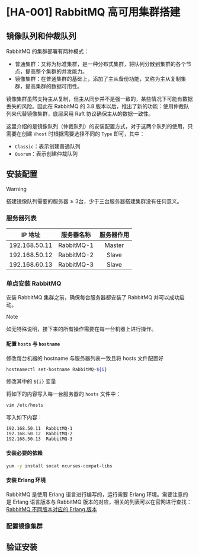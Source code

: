 # [HA-001] RabbitMQ 高可用集群搭建

## 镜像队列和仲裁队列

RabbitMQ 的集群部署有两种模式：

- 普通集群：又称为标准集群，是一种分布式集群，将队列分散到集群的各个节点，提高整个集群的并发能力。
- 镜像集群：在普通集群的基础上，添加了主从备份功能，又称为主从复制集群，提高集群的数据可用性。

镜像集群虽然支持主从复制，但主从同步并不是强一致的，某些情况下可能有数据丢失的风险。因此在 RabbitMQ 的 3.8 版本以后，推出了新的功能：使用仲裁队列来代替镜像集群，底层采用 Raft 协议确保主从的数据一致性。

这里介绍的是镜像队列（仲裁队列）的安装配置方式，对于这两个队列的使用，只需要在创建 `Vhost` 时根据需要选择不同的 `Type` 即可，其中：

- `Classic`：表示创建普通队列
- `Quorum`：表示创建仲裁队列

## 安装配置

> [!WARNING]
>
> $\text{搭建镜像队列需要的服务器} \geq  3 \text{台，少于三台服务器搭建集群没有任何意义。}$

### 服务器列表

|    IP 地址     |  服务器名称  | 服务器作用 |
| :-----------: | :--------: | :-------: |
| 192.168.50.11 | RabbitMQ-1 |  Master   |
| 192.168.50.12 | RabbitMQ-2 |   Slave   |
| 192.168.60.13 | RabbitMQ-3 |   Slave   |

### 单点安装 RabbitMQ

安装 RabbitMQ 集群之前，确保每台服务器都安装了 RabbitMQ 并可以成功启动。

> [!NOTE]
>
> 如无特殊说明，接下来的所有操作需要在每一台机器上进行操作。

#### 配置 `hosts` 与 `hostname`

修改每台机器的 hostname 与服务器列表一致且将 hosts 文件配置好

```bash
hostnamectl set-hostname RabbitMQ-${i}
```

修改其中的 `${i}` 变量

将如下的内容写入每一台服务器的 `hosts` 文件中：

```bash
vim /etc/hosts
```

写入如下内容：

```text
192.168.50.11  RabbitMQ-1
192.168.50.12  RabbitMQ-2
192.168.50.13  RabbitMQ-3
```

#### 安装必要的依赖

```bash
yum -y install socat ncurses-compat-libs
```

#### 安装 Erlang 环境

RabbitMQ 是使用 Erlang 语言进行编写的，运行需要 Erlang 环境。需要注意的是 Erlang 语言版本与 RabbitMQ 版本的对应，相关的列表可以在官网进行查找：[RabbitMQ 不同版本对应的 Erlang 版本](https://www.rabbitmq.com/docs/which-erlang)

### 配置镜像集群



## 验证安装
